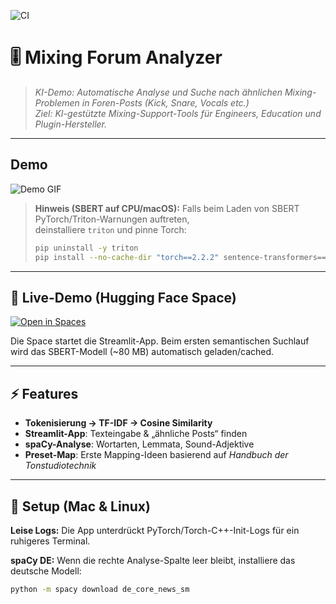 ![CI](https://github.com/steme855/mixing-forum-analyzer/actions/workflows/ci.yml/badge.svg)
# 🎚 Mixing Forum Analyzer  

> *KI-Demo: Automatische Analyse und Suche nach ähnlichen Mixing-Problemen in Foren-Posts (Kick, Snare, Vocals etc.)*  
> *Ziel: KI-gestützte Mixing-Support-Tools für Engineers, Education und Plugin-Hersteller.*

---

## Demo

![Demo GIF](app/assets/demo.gif)

> **Hinweis (SBERT auf CPU/macOS):** Falls beim Laden von SBERT PyTorch/Triton-Warnungen auftreten,  
> deinstalliere `triton` und pinne Torch:
> ```bash
> pip uninstall -y triton
> pip install --no-cache-dir "torch==2.2.2" sentence-transformers==3.0.1
> ```

---

## 🚀 Live-Demo (Hugging Face Space)

[![Open in Spaces](https://img.shields.io/badge/%F0%9F%A4%97%20Hugging%20Face-Open%20Space-blue)](https://huggingface.co/spaces/Stepman/mixing-forum-analyzer)

Die Space startet die Streamlit-App. Beim ersten semantischen Suchlauf wird das SBERT-Modell (~80 MB) automatisch geladen/cached.

---

## ⚡ Features

- **Tokenisierung → TF-IDF → Cosine Similarity**  
- **Streamlit-App**: Texteingabe & „ähnliche Posts“ finden  
- **spaCy-Analyse**: Wortarten, Lemmata, Sound-Adjektive  
- **Preset-Map**: Erste Mapping-Ideen basierend auf *Handbuch der Tonstudiotechnik*  

---

## 🚀 Setup (Mac & Linux)

**Leise Logs:** Die App unterdrückt PyTorch/Torch-C++-Init-Logs für ein ruhigeres Terminal.

**spaCy DE:** Wenn die rechte Analyse-Spalte leer bleibt, installiere das deutsche Modell:
```bash
python -m spacy download de_core_news_sm
